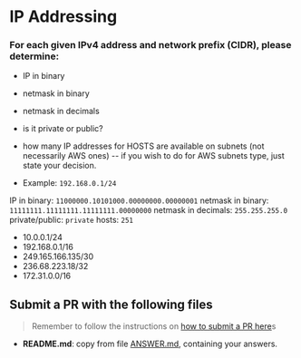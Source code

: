 # IP Addressing

### For each given IPv4 address and network prefix (CIDR), please determine:

- IP in binary
- netmask in binary
- netmask in decimals
- is it private or public?
- how many IP addresses for HOSTS are available on subnets (not necessarily AWS ones) -- if you wish to do for AWS subnets type, just state your decision.

- Example: `192.168.0.1/24`

IP in binary: `11000000.10101000.00000000.00000001`
netmask in binary: `11111111.11111111.11111111.00000000`
netmask in decimals: `255.255.255.0`
private/public: `private`
hosts: `251`

- 10.0.0.1/24
- 192.168.0.1/16
- 249.165.166.135/30
- 236.68.223.18/32
- 172.31.0.0/16

## Submit a PR with the following files

> Remember to follow the instructions on [how to submit a PR here](/README.md#exercises)s

- **README.md**: copy from file [ANSWER.md](ANSWER.md), containing your answers.
